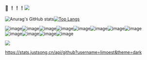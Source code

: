 ### 🐒 ！！！<img src="https://visitor-badge.glitch.me/badge?page_id=https://github.com/limoest&right_color=red" />

![Anurag's GitHub stats](https://github-readme-stats.vercel.app/api?username=limoest&show_icons=true&theme=cobalt2)[![Top Langs](https://github-readme-stats.vercel.app/api/top-langs/?username=limoest&layout=compact&theme=cobalt)](https://github.com/anuraghazra/github-readme-stats)

![image](https://img.shields.io/badge/good-limo-green)![image](https://img.shields.io/badge/good-limo-green)![image](https://img.shields.io/badge/good-limo-green)![image](https://img.shields.io/badge/good-limo-green)![image](https://img.shields.io/badge/good-limo-green)![image](https://img.shields.io/badge/good-limo-green)![image](https://img.shields.io/badge/good-limo-green)![image](https://img.shields.io/badge/good-limo-green)![image](https://img.shields.io/badge/good-limo-green)![image](https://img.shields.io/badge/good-limo-green)![image](https://img.shields.io/badge/good-limo-green)![image](https://img.shields.io/badge/good-limo-green)

![](https://activity-graph.herokuapp.com/graph?username=limoest&theme=github)

https://stats.justsong.cn/api/github?username=limoest&theme=dark
